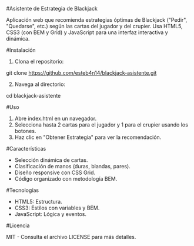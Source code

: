 #Asistente de Estrategia de Blackjack

Aplicación web que recomienda estrategias óptimas de Blackjack ("Pedir", "Quedarse", etc.) según las cartas del jugador y del crupier. Usa HTML5, CSS3 (con BEM y Grid) y JavaScript para una interfaz interactiva y dinámica.

#Instalación

1. Clona el repositorio:

git clone https://github.com/esteb4n14/blackjack-asistente.git

2. Navega al directorio:

cd blackjack-asistente

#Uso

1. Abre index.html en un navegador.
2. Selecciona hasta 2 cartas para el jugador y 1 para el crupier usando los botones.
3. Haz clic en "Obtener Estrategia" para ver la recomendación.

#Características

- Selección dinámica de cartas.
- Clasificación de manos (duras, blandas, pares).
- Diseño responsive con CSS Grid.
- Código organizado con metodología BEM.

#Tecnologías

- HTML5: Estructura.
- CSS3: Estilos con variables y BEM.
- JavaScript: Lógica y eventos.

#Licencia

MIT - Consulta el archivo LICENSE para más detalles.
